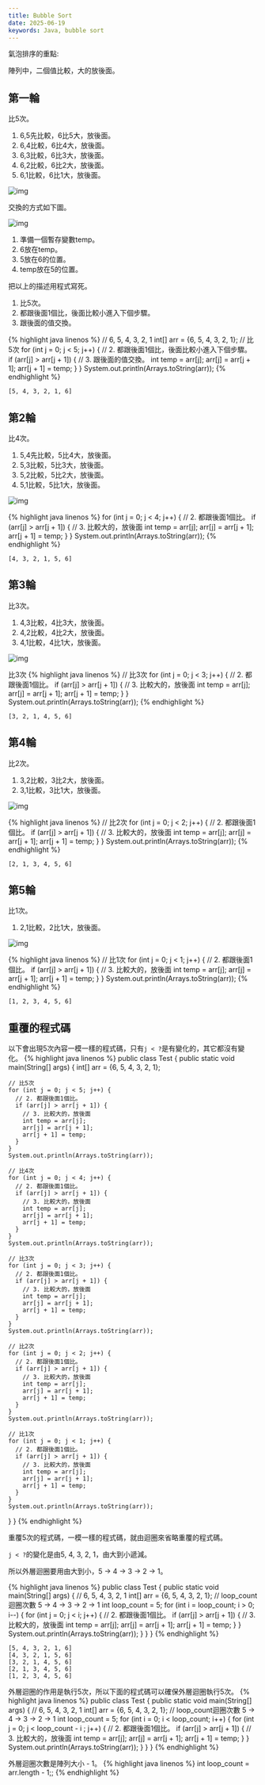```yaml
---
title: Bubble Sort
date: 2025-06-19
keywords: Java, bubble sort
---
```

氣泡排序的重點:

陣列中，二個值比較，大的放後面。

## 第一輪
比5次。
1. 6,5先比較，6比5大，放後面。
2. 6,4比較，6比4大，放後面。
3. 6,3比較，6比3大，放後面。
4. 6,2比較，6比2大，放後面。
5. 6,1比較，6比1大，放後面。

![img]({{site.imgurl}}/dataStruct/bubbleSort1.jpg)  

交換的方式如下圖。

![img]({{site.imgurl}}/dataStruct/bubbleSort_temp.png) 

1. 準備一個暫存變數temp。
2. 6放在temp。
3. 5放在6的位置。
4. temp放在5的位置。

把以上的描述用程式寫死。
1. 比5次。
2. 都跟後面1個比，後面比較小進入下個步驟。
3. 跟後面的值交換。

{% highlight java linenos %}
  // 6, 5, 4, 3, 2, 1
  int[] arr = {6, 5, 4, 3, 2, 1};
  // 比5次
  for (int j = 0; j < 5; j++) {
    // 2. 都跟後面1個比，後面比較小進入下個步驟。
    if (arr[j] > arr[j + 1]) {
      // 3. 跟後面的值交換。
      int temp = arr[j];
      arr[j] = arr[j + 1];
      arr[j + 1] = temp;
    }
  }
  System.out.println(Arrays.toString(arr));
{% endhighlight %}
```
[5, 4, 3, 2, 1, 6]
```

## 第2輪
比4次。
1. 5,4先比較，5比4大，放後面。
2. 5,3比較，5比3大，放後面。
3. 5,2比較，5比2大，放後面。
4. 5,1比較，5比1大，放後面。

![img]({{site.imgurl}}/dataStruct/bubbleSort2.jpg) 

{% highlight java linenos %}
  for (int j = 0; j < 4; j++) {
    // 2. 都跟後面1個比。
    if (arr[j] > arr[j + 1]) {
      // 3. 比較大的，放後面
      int temp = arr[j];
      arr[j] = arr[j + 1];
      arr[j + 1] = temp;
    }
  }
  System.out.println(Arrays.toString(arr));
{% endhighlight %}
```
[4, 3, 2, 1, 5, 6]
```

## 第3輪
比3次。

1. 4,3比較，4比3大，放後面。
2. 4,2比較，4比2大，放後面。
3. 4,1比較，4比1大，放後面。

![img]({{site.imgurl}}/dataStruct/bubbleSort3.jpg) 

比3次
{% highlight java linenos %}
  // 比3次
  for (int j = 0; j < 3; j++) {
    // 2. 都跟後面1個比。
    if (arr[j] > arr[j + 1]) {
      // 3. 比較大的，放後面
      int temp = arr[j];
      arr[j] = arr[j + 1];
      arr[j + 1] = temp;
    }
  }
  System.out.println(Arrays.toString(arr));
{% endhighlight %}
```
[3, 2, 1, 4, 5, 6]
```

## 第4輪
比2次。

1. 3,2比較，3比2大，放後面。
2. 3,1比較，3比1大，放後面。

![img]({{site.imgurl}}/dataStruct/bubbleSort4.jpg) 

{% highlight java linenos %}
  // 比2次
  for (int j = 0; j < 2; j++) {
    // 2. 都跟後面1個比。
    if (arr[j] > arr[j + 1]) {
      // 3. 比較大的，放後面
      int temp = arr[j];
      arr[j] = arr[j + 1];
      arr[j + 1] = temp;
    }
  }
  System.out.println(Arrays.toString(arr));
{% endhighlight %}
```
[2, 1, 3, 4, 5, 6]
```

## 第5輪
比1次。

1. 2,1比較，2比1大，放後面。

![img]({{site.imgurl}}/dataStruct/bubbleSort5.jpg) 

{% highlight java linenos %}
  // 比1次
  for (int j = 0; j < 1; j++) {
    // 2. 都跟後面1個比。
    if (arr[j] > arr[j + 1]) {
      // 3. 比較大的，放後面
      int temp = arr[j];
      arr[j] = arr[j + 1];
      arr[j + 1] = temp;
    }
  }
  System.out.println(Arrays.toString(arr));
{% endhighlight %}
```
[1, 2, 3, 4, 5, 6]
```

## 重覆的程式碼
以下會出現5次內容一模一樣的程式碼，只有`j < ?`是有變化的，其它都沒有變化。
{% highlight java linenos %}
public class Test {
  public static void main(String[] args) {
    int[] arr = {6, 5, 4, 3, 2, 1};

    // 比5次
    for (int j = 0; j < 5; j++) {
      // 2. 都跟後面1個比。
      if (arr[j] > arr[j + 1]) {
        // 3. 比較大的，放後面
        int temp = arr[j];
        arr[j] = arr[j + 1];
        arr[j + 1] = temp;
      }
    }
    System.out.println(Arrays.toString(arr));

    // 比4次
    for (int j = 0; j < 4; j++) {
      // 2. 都跟後面1個比。
      if (arr[j] > arr[j + 1]) {
        // 3. 比較大的，放後面
        int temp = arr[j];
        arr[j] = arr[j + 1];
        arr[j + 1] = temp;
      }
    }
    System.out.println(Arrays.toString(arr));

    // 比3次
    for (int j = 0; j < 3; j++) {
      // 2. 都跟後面1個比。
      if (arr[j] > arr[j + 1]) {
        // 3. 比較大的，放後面
        int temp = arr[j];
        arr[j] = arr[j + 1];
        arr[j + 1] = temp;
      }
    }
    System.out.println(Arrays.toString(arr));

    // 比2次
    for (int j = 0; j < 2; j++) {
      // 2. 都跟後面1個比。
      if (arr[j] > arr[j + 1]) {
        // 3. 比較大的，放後面
        int temp = arr[j];
        arr[j] = arr[j + 1];
        arr[j + 1] = temp;
      }
    }
    System.out.println(Arrays.toString(arr));

    // 比1次
    for (int j = 0; j < 1; j++) {
      // 2. 都跟後面1個比。
      if (arr[j] > arr[j + 1]) {
        // 3. 比較大的，放後面
        int temp = arr[j];
        arr[j] = arr[j + 1];
        arr[j + 1] = temp;
      }
    }
    System.out.println(Arrays.toString(arr));
  }
}
{% endhighlight %}

重覆5次的程式碼，一模一樣的程式碼，就由迴圈來省略重覆的程式碼。

`j < ?`的變化是由5, 4, 3, 2, 1，由大到小遞減。

所以外層迴圈要用由大到小，5 -> 4 -> 3 -> 2 -> 1。

{% highlight java linenos %}
public class Test {
  public static void main(String[] args) {
    // 6, 5, 4, 3, 2, 1
    int[] arr = {6, 5, 4, 3, 2, 1};
    // loop_count迴圈次數 5 -> 4 -> 3 -> 2 -> 1
    int loop_count = 5;
    for (int i = loop_count; i > 0; i--) {
      for (int j = 0; j < i; j++) {
        // 2. 都跟後面1個比。
        if (arr[j] > arr[j + 1]) {
          // 3. 比較大的，放後面
          int temp = arr[j];
          arr[j] = arr[j + 1];
          arr[j + 1] = temp;
        }
      }
      System.out.println(Arrays.toString(arr));
    }
  }
}
{% endhighlight %}
```
[5, 4, 3, 2, 1, 6]
[4, 3, 2, 1, 5, 6]
[3, 2, 1, 4, 5, 6]
[2, 1, 3, 4, 5, 6]
[1, 2, 3, 4, 5, 6]
```

外層迴圈的作用是執行5次，所以下面的程式碼可以確保外層迴圈執行5次。
{% highlight java linenos %}
public class Test {
  public static void main(String[] args) {
    // 6, 5, 4, 3, 2, 1
    int[] arr = {6, 5, 4, 3, 2, 1};
    // loop_count迴圈次數 5 -> 4 -> 3 -> 2 -> 1
    int loop_count = 5;
    for (int i = 0; i < loop_count; i++) {
      for (int j = 0; j < loop_count - i ; j++) {
        // 2. 都跟後面1個比。
        if (arr[j] > arr[j + 1]) {
          // 3. 比較大的，放後面
          int temp = arr[j];
          arr[j] = arr[j + 1];
          arr[j + 1] = temp;
        }
      }
      System.out.println(Arrays.toString(arr));
    }
  }
}
{% endhighlight %}


外層迴圈次數是陣列大小 - 1。
{% highlight java linenos %}
int loop_count = arr.length - 1;;
{% endhighlight %}